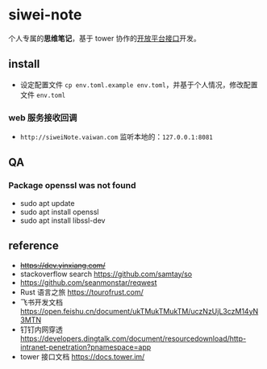 # siwei-note
个人专属的**思维笔记**，基于 tower 协作的[开放平台接口](https://docs.tower.im/)开发。

## install
* 设定配置文件 `cp env.toml.example env.toml`，并基于个人情况，修改配置文件 `env.toml`

### web 服务接收回调
* `http://siweiNote.vaiwan.com` 监听本地的：`127.0.0.1:8081`

## QA
### Package openssl was not found
* sudo apt update
* sudo apt install openssl
* sudo apt install libssl-dev

## reference
* ~~https://dev.yinxiang.com/~~
* stackoverflow search https://github.com/samtay/so
* https://github.com/seanmonstar/reqwest
* Rust 语言之旅 https://tourofrust.com/
* 飞书开发文档 https://open.feishu.cn/document/ukTMukTMukTM/uczNzUjL3czM14yN3MTN
* 钉钉内网穿透 https://developers.dingtalk.com/document/resourcedownload/http-intranet-penetration?pnamespace=app
* tower 接口文档 https://docs.tower.im/
